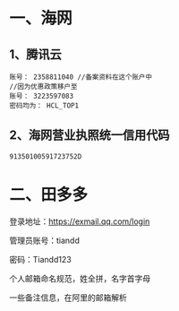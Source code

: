 # 一、海网

## 1、腾讯云

```
账号： 2358811040 //备案资料在这个账户中
//因为优惠政策移户至
账号： 3223597083
密码均为： HCL_TOP1
```

## 2、海网营业执照统一信用代码

```
91350100591723752D
```

# 二、田多多

登录地址：https://exmail.qq.com/login

管理员账号：tiandd

密码：Tiandd123

个人邮箱命名规范，姓全拼，名字首字母

一些备注信息，在阿里的邮箱解析